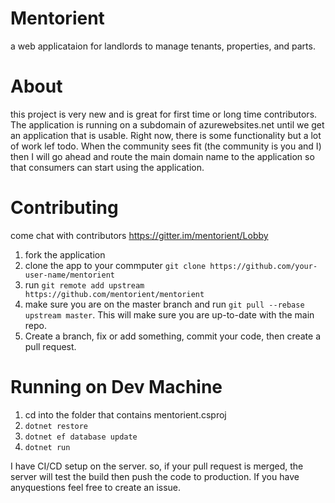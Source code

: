 # Mentorient
a web applicataion for landlords to manage tenants, properties, and parts. 

# About
this project is very new and is great for first time or long time contributors. The application is running on a subdomain of azurewebsites.net until we get an application that is usable. Right now, there is some functionality but a lot of work lef todo. 
When the community sees fit (the community is you and I) then I will go ahead  and route the main domain name to the application so that consumers can start using the application. 

# Contributing

come chat with contributors https://gitter.im/mentorient/Lobby

1. fork the application 
2. clone the app to your commputer `git clone https://github.com/your-user-name/mentorient`
3. run `git remote add upstream https://github.com/mentorient/mentorient`
4. make sure you are on the master branch and run `git pull --rebase upstream master`. This will make sure you are up-to-date with the main repo. 
5. Create a branch, fix or add something, commit your code, then create a pull request. 

# Running on Dev Machine
1. cd into the folder that contains mentorient.csproj
2. `dotnet restore`
3. `dotnet ef database update`
4. `dotnet run`

I have CI/CD setup on the server. so, if your pull request is merged, the server will test the build then push the code to production. 
If you have anyquestions feel free to create an issue. 
